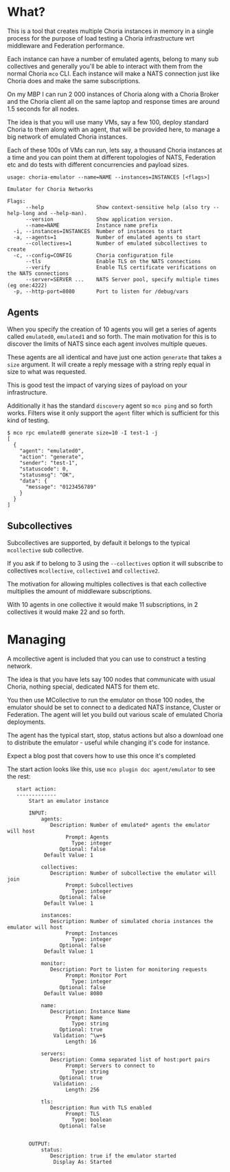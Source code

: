 # What?

This is a tool that creates multiple Choria instances in memory in a single process for the purpose of load testing a Choria infrastructure wrt middleware and Federation performance.

Each instance can have a number of emulated agents, belong to many sub collectives and generally you'll be able to interact with them from the normal Choria `mco` CLI.  Each instance will make a NATS connection just like Choria does and make the same subscriptions.

On my MBP I can run 2 000 instances of Choria along with a Choria Broker and the Choria client all on the same laptop and response times are around 1.5 seconds for all nodes.

The idea is that you will use many VMs, say a few 100, deploy standard Choria to them along with an agent, that will be provided here, to manage a big network of emulated Choria instances.

Each of these 100s of VMs can run, lets say, a thousand Choria instances at a time and you can point them at different topologies of NATS, Federation etc and do tests with different concurrencies and payload sizes.

```
usage: choria-emulator --name=NAME --instances=INSTANCES [<flags>]

Emulator for Choria Networks

Flags:
      --help                 Show context-sensitive help (also try --help-long and --help-man).
      --version              Show application version.
      --name=NAME            Instance name prefix
  -i, --instances=INSTANCES  Number of instances to start
  -a, --agents=1             Number of emulated agents to start
      --collectives=1        Number of emulated subcollectives to create
  -c, --config=CONFIG        Choria configuration file
      --tls                  Enable TLS on the NATS connections
      --verify               Enable TLS certificate verifications on the NATS connections
      --server=SERVER ...    NATS Server pool, specify multiple times (eg one:4222)
  -p, --http-port=8080       Port to listen for /debug/vars
```

## Agents
When you specify the creation of 10 agents you will get a series of agents called `emulated0`, `emulated1` and so forth. The main motivation for this is to discover the limits of NATS since each agent involves multiple queues.

These agents are all identical and have just one action `generate` that takes a `size` argument. It will create a reply message with a string reply equal in size to what was requested.

This is good test the impact of varying sizes of payload on your infrastructure.

Additionally it has the standard `discovery` agent so `mco ping` and so forth works.  Filters wise it only support the `agent` filter which is sufficient for this kind of testing.

```
$ mco rpc emulated0 generate size=10 -I test-1 -j
[
  {
    "agent": "emulated0",
    "action": "generate",
    "sender": "test-1",
    "statuscode": 0,
    "statusmsg": "OK",
    "data": {
      "message": "0123456789"
    }
  }
]
```

## Subcollectives
Subcollectives are supported, by default it belongs to the typical `mcollective` sub collective.

If you ask if to belong to 3 using the `--collectives` option it will subscribe to collectives `mcollective`, `collective1` and `collective2`.

The motivation for allowing multiples collectives is that each collective multiplies the amount of middleware subscriptions.

With 10 agents in one collective it would make 11 subscriptions, in 2 collectives it would make 22 and so forth.

# Managing
A mcollective agent is included that you can use to construct a testing network.

The idea is that you have lets say 100 nodes that communicate with usual Choria, nothing special, dedicated NATS for them etc.

You then use MCollective to run the emulator on those 100 nodes, the emulator should be set to connect to a dedicated NATS instance, Cluster or Federation.  The agent will let you build out various scale of emulated Choria deployments.

The agent has the typical start, stop, status actions but also a download one to distribute the emulator - useful while changing it's code for instance.

Expect a blog post that covers how to use this once it's completed

The start action looks like this, use `mco plugin doc agent/emulator` to see the rest:

```
   start action:
   -------------
       Start an emulator instance

       INPUT:
           agents:
              Description: Number of emulated* agents the emulator will host
                   Prompt: Agents
                     Type: integer
                 Optional: false
            Default Value: 1

           collectives:
              Description: Number of subcollective the emulator will join
                   Prompt: Subcollectives
                     Type: integer
                 Optional: false
            Default Value: 1

           instances:
              Description: Number of simulated choria instances the emulator will host
                   Prompt: Instances
                     Type: integer
                 Optional: false
            Default Value: 1

           monitor:
              Description: Port to listen for monitoring requests
                   Prompt: Monitor Port
                     Type: integer
                 Optional: false
            Default Value: 8080

           name:
              Description: Instance Name
                   Prompt: Name
                     Type: string
                 Optional: true
               Validation: ^\w+$
                   Length: 16

           servers:
              Description: Comma separated list of host:port pairs
                   Prompt: Servers to connect to
                     Type: string
                 Optional: true
               Validation: .
                   Length: 256

           tls:
              Description: Run with TLS enabled
                   Prompt: TLS
                     Type: boolean
                 Optional: false


       OUTPUT:
           status:
              Description: true if the emulator started
               Display As: Started
```
